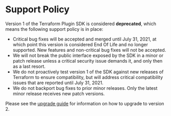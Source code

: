 # Support Policy

Version 1 of the Terraform Plugin SDK is considered **deprecated**, which means
the following support policy is in place:

- Critical bug fixes will be accepted and merged until July 31, 2021, at which
point this version is considered End Of Life and no longer supported. New
features and non-critical bug fixes will not be accepted.
- We will not break the public interface exposed by the SDK in a minor or patch
release unless a critical security issue demands it, and only then as a last
resort.
- We do not proactively test version 1 of the SDK against new releases of
Terraform to ensure compatibility, but will address critical compatibility
issues that are reported until July 31, 2021.
- We do not backport bug fixes to prior minor releases. Only the latest minor
release receives new patch versions.

Please see the [upgrade
guide](https://www.terraform.io/docs/extend/guides/v2-upgrade-guide.html) for
information on how to upgrade to version 2.
